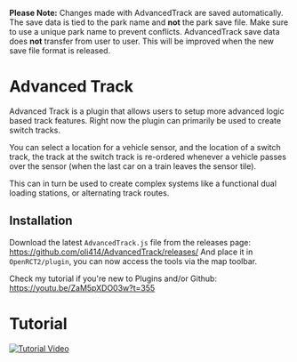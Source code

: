 **Please Note:** Changes made with AdvancedTrack are saved automatically. The save data is tied to the park name and **not** the park save file. Make sure to use a unique park name to prevent conflicts. AdvancedTrack save data does **not** transfer from user to user. This will be improved when the new save file format is released.

# Advanced Track
Advanced Track is a plugin that allows users to setup more advanced logic based track features.
Right now the plugin can primarily be used to create switch tracks.

You can select a location for a vehicle sensor, and the location of a switch track, the track at the switch track is re-ordered whenever a vehicle passes over the sensor (when the last car on a train leaves the sensor tile).

This can in turn be used to create complex systems like a functional dual loading stations, or alternating track routes.

## Installation
Download the latest `AdvancedTrack.js` file from the releases page:
https://github.com/oli414/AdvancedTrack/releases/
And place it in `OpenRCT2/plugin`, you can now access the tools via the map toolbar.

Check my tutorial if you're new to Plugins and/or Github:
https://youtu.be/ZaM5pXDO03w?t=355

# Tutorial

[![Tutorial Video](https://img.youtube.com/vi/RrPkdBR5n2M/0.jpg)](https://www.youtube.com/watch?v=RrPkdBR5n2M)

